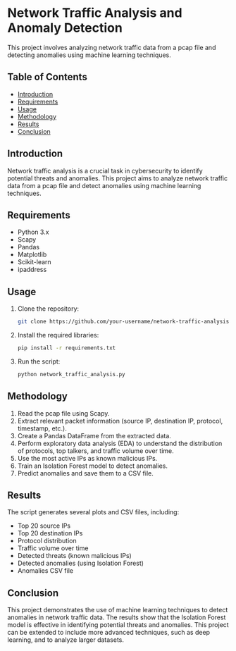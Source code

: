 # Network Traffic Analysis and Anomaly Detection

This project involves analyzing network traffic data from a pcap file and detecting anomalies using machine learning techniques.

## Table of Contents
- [Introduction](#introduction)
- [Requirements](#requirements)
- [Usage](#usage)
- [Methodology](#methodology)
- [Results](#results)
- [Conclusion](#conclusion)

## Introduction
Network traffic analysis is a crucial task in cybersecurity to identify potential threats and anomalies. This project aims to analyze network traffic data from a pcap file and detect anomalies using machine learning techniques.

## Requirements
- Python 3.x
- Scapy
- Pandas
- Matplotlib
- Scikit-learn
- ipaddress

## Usage
1. Clone the repository:
    ```bash
    git clone https://github.com/your-username/network-traffic-analysis.git
    ```
2. Install the required libraries:
    ```bash
    pip install -r requirements.txt
    ```
3. Run the script:
    ```bash
    python network_traffic_analysis.py
    ```

## Methodology
1. Read the pcap file using Scapy.
2. Extract relevant packet information (source IP, destination IP, protocol, timestamp, etc.).
3. Create a Pandas DataFrame from the extracted data.
4. Perform exploratory data analysis (EDA) to understand the distribution of protocols, top talkers, and traffic volume over time.
5. Use the most active IPs as known malicious IPs.
6. Train an Isolation Forest model to detect anomalies.
7. Predict anomalies and save them to a CSV file.

## Results
The script generates several plots and CSV files, including:
- Top 20 source IPs
- Top 20 destination IPs
- Protocol distribution
- Traffic volume over time
- Detected threats (known malicious IPs)
- Detected anomalies (using Isolation Forest)
- Anomalies CSV file

## Conclusion
This project demonstrates the use of machine learning techniques to detect anomalies in network traffic data. The results show that the Isolation Forest model is effective in identifying potential threats and anomalies. This project can be extended to include more advanced techniques, such as deep learning, and to analyze larger datasets.
